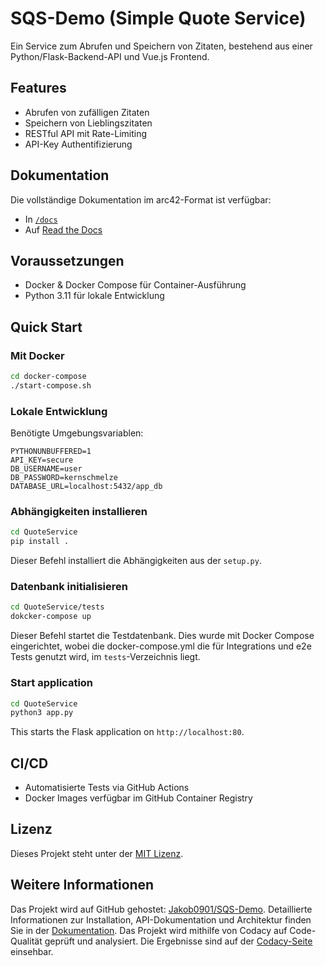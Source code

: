# SQS-Demo (Simple Quote Service)

Ein Service zum Abrufen und Speichern von Zitaten, bestehend aus einer Python/Flask-Backend-API und Vue.js Frontend.

## Features

- Abrufen von zufälligen Zitaten
- Speichern von Lieblingszitaten
- RESTful API mit Rate-Limiting
- API-Key Authentifizierung

## Dokumentation

Die vollständige Dokumentation im arc42-Format ist verfügbar:

- In [`/docs`](https://sqs-demo.readthedocs.io/en/latest/arc42/arc42-documentation-EN/#)
- Auf [Read the Docs](https://sqs-demo.readthedocs.io/)

## Voraussetzungen

- Docker & Docker Compose für Container-Ausführung
- Python 3.11 für lokale Entwicklung

## Quick Start

### Mit Docker

```bash
cd docker-compose
./start-compose.sh
```

### Lokale Entwicklung

Benötigte Umgebungsvariablen:

```env
PYTHONUNBUFFERED=1
API_KEY=secure
DB_USERNAME=user
DB_PASSWORD=kernschmelze
DATABASE_URL=localhost:5432/app_db
```

### Abhängigkeiten installieren

```bash
cd QuoteService
pip install .
```

Dieser Befehl installiert die Abhängigkeiten aus der `setup.py`.

### Datenbank initialisieren

```bash
cd QuoteService/tests
dokcker-compose up
```

Dieser Befehl startet die Testdatenbank. 
Dies wurde mit Docker Compose eingerichtet, wobei die docker-compose.yml die für Integrations und e2e Tests genutzt wird, im `tests`-Verzeichnis liegt.

### Start application

```bash
cd QuoteService
python3 app.py
```

This starts the Flask application on `http://localhost:80`.

## CI/CD

- Automatisierte Tests via GitHub Actions
- Docker Images verfügbar im GitHub Container Registry

## Lizenz

Dieses Projekt steht unter der [MIT Lizenz](LICENSE).

## Weitere Informationen

Das Projekt wird auf GitHub gehostet: [Jakob0901/SQS-Demo](https://github.com/Jakob0901/SQS-Demo).
Detaillierte Informationen zur Installation, API-Dokumentation und Architektur finden Sie in der [Dokumentation](https://sqs-demo.readthedocs.io/).
Das Projekt wird mithilfe von Codacy auf Code-Qualität geprüft und analysiert. Die Ergebnisse sind auf der [Codacy-Seite](https://app.codacy.com/gh/Jakob0901/SQS-Demo/dashboard/) einsehbar.
